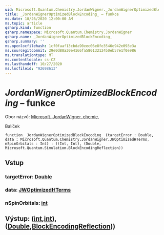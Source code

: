 ```yaml
---
uid: Microsoft.Quantum.Chemistry.JordanWigner._JordanWignerOptimizedBlockEncoding_
title: _JordanWignerOptimizedBlockEncoding_ – funkce
ms.date: 10/26/2020 12:00:00 AM
ms.topic: article
qsharp.kind: function
qsharp.namespace: Microsoft.Quantum.Chemistry.JordanWigner
qsharp.name: _JordanWignerOptimizedBlockEncoding_
qsharp.summary: ''
ms.openlocfilehash: 1cf0faaf13cbda90eec06e8fe3546e942e093e3a
ms.sourcegitcommit: 29e0d88a30e4166fa580132124b0eb57e1f0e986
ms.translationtype: MT
ms.contentlocale: cs-CZ
ms.lasthandoff: 10/27/2020
ms.locfileid: "92698613"
---
```

# <a name="_jordanwigneroptimizedblockencoding_-function"></a>_JordanWignerOptimizedBlockEncoding_ – funkce

Obor názvů: [Microsoft. JordanWigner. chemie.](xref:Microsoft.Quantum.Chemistry.JordanWigner)

Balíček [](https://nuget.org/packages/)




```qsharp
function _JordanWignerOptimizedBlockEncoding_ (targetError : Double, data : Microsoft.Quantum.Chemistry.JordanWigner.JWOptimizedHTerms, nSpinOrbitals : Int) : ((Int, Int), (Double, Microsoft.Quantum.Simulation.BlockEncodingReflection))
```


## <a name="input"></a>Vstup

### <a name="targeterror--double"></a>targetError: [Double](xref:microsoft.quantum.lang-ref.double)




### <a name="data--jwoptimizedhterms"></a>data: [JWOptimizedHTerms](xref:Microsoft.Quantum.Chemistry.JordanWigner.JWOptimizedHTerms)




### <a name="nspinorbitals--int"></a>nSpinOrbitals: [int](xref:microsoft.quantum.lang-ref.int)





## <a name="output--intintdoubleblockencodingreflection"></a>Výstup: ([int](xref:microsoft.quantum.lang-ref.int),[int](xref:microsoft.quantum.lang-ref.int)), ([Double](xref:microsoft.quantum.lang-ref.double),[BlockEncodingReflection](xref:Microsoft.Quantum.Simulation.BlockEncodingReflection)))

